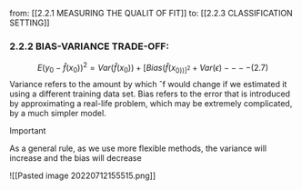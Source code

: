 from: [[2.2.1 MEASURING THE QUALIT OF FIT]]
to: [[2.2.3 CLASSIFICATION SETTING]]
### 2.2.2 BIAS-VARIANCE TRADE-OFF:
$$
E(y_{0}-\hat{f}(x_{0}))^{2} = Var(\hat{f}(x_0)) + [Bias(\hat{f}(x_{0))]^2}+Var(\epsilon)----(2.7)
$$
Variance refers to the amount by which ˆf would change if we estimated it using a different training data set.
Bias refers to the error that is introduced by approximating a real-life problem, which may be extremely complicated, by a much simpler model. 

>[!important]
>As a general rule, as we use more flexible methods, the variance will increase and the bias will decrease

![[Pasted image 20220712155515.png]]
